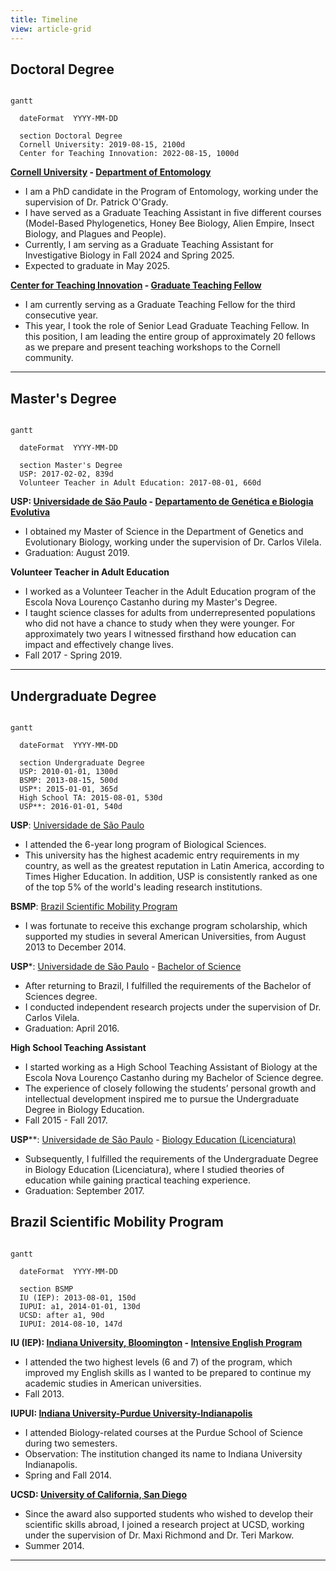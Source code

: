 ```yaml
---
title: Timeline
view: article-grid
---
```


## Doctoral Degree

```mermaid

gantt

  dateFormat  YYYY-MM-DD

  section Doctoral Degree
  Cornell University: 2019-08-15, 2100d
  Center for Teaching Innovation: 2022-08-15, 1000d

```

**[Cornell University](https://www.cornell.edu/) - [Department of Entomology](https://cals.cornell.edu/entomology)**
 - I am a PhD candidate in the Program of Entomology, working under the supervision of Dr. Patrick O'Grady.
 - I have served as a Graduate Teaching Assistant in five different courses (Model-Based Phylogenetics, Honey Bee Biology, Alien Empire, Insect Biology, and Plagues and People). 
 - Currently, I am serving as a Graduate Teaching Assistant for Investigative Biology in Fall 2024 and Spring 2025. 
 - Expected to graduate in May 2025.
 
**[Center for Teaching Innovation](https://teaching.cornell.edu/) - [Graduate Teaching Fellow](https://teaching.cornell.edu/cti-graduate-teaching-fellowship)**
 - I am currently serving as a Graduate Teaching Fellow for the third consecutive year. 
 - This year, I took the role of Senior Lead Graduate Teaching Fellow. In this position, I am leading the entire group of approximately 20 fellows as we prepare and present teaching workshops to the Cornell community. 

---

## Master's Degree

```mermaid

gantt

  dateFormat  YYYY-MM-DD

  section Master's Degree
  USP: 2017-02-02, 839d
  Volunteer Teacher in Adult Education: 2017-08-01, 660d

```

**USP: [Universidade de São Paulo](https://www5.usp.br/) - [Departamento de Genética e Biologia Evolutiva](https://posgenetica.ib.usp.br/#)**
 - I obtained my Master of Science in the Department of Genetics and Evolutionary Biology, working under the supervision of Dr. Carlos Vilela.
 - Graduation: August 2019.

**Volunteer Teacher in Adult Education**
 - I worked as a Volunteer Teacher in the Adult Education program of the Escola Nova Lourenço Castanho during my Master's Degree. 
 - I taught science classes for adults from underrepresented populations who did not have a chance to study when they were younger. For approximately two years I witnessed firsthand how education can impact and effectively change lives.
 - Fall 2017 - Spring 2019.
 
---

## Undergraduate Degree

```mermaid

gantt

  dateFormat  YYYY-MM-DD
  
  section Undergraduate Degree
  USP: 2010-01-01, 1300d
  BSMP: 2013-08-15, 500d
  USP*: 2015-01-01, 365d
  High School TA: 2015-08-01, 530d
  USP**: 2016-01-01, 540d

```

**USP**: [Universidade de São Paulo](https://www5.usp.br/)
 - I attended the 6-year long program of Biological Sciences. 
 - This university has the highest academic entry requirements in my country, as well as the greatest reputation in Latin America, according to Times Higher Education. In addition, USP is consistently ranked as one of the top 5% of the world's leading research institutions.
 
**BSMP**: [Brazil Scientific Mobility Program](https://www.iie.org/programs/brazil-scientific-mobility/)
 - I was fortunate to receive this exchange program scholarship, which supported my studies in several American Universities, from August 2013 to December 2014.
 
**USP***: [Universidade de São Paulo](https://www5.usp.br/) - [Bachelor of Science](https://uspdigital.usp.br/jupiterweb/listarGradeCurricular?codcg=41&codcur=41012&codhab=204&tipo=N)
 - After returning to Brazil, I fulfilled the requirements of the Bachelor of Sciences degree.
 - I conducted independent research projects under the supervision of Dr. Carlos Vilela.
 - Graduation: April 2016.

**High School Teaching Assistant**
 - I started working as a High School Teaching Assistant of Biology at the Escola Nova Lourenço Castanho during my Bachelor of Science degree. 
 - The experience of closely following the students’ personal growth and intellectual development inspired me to pursue the Undergraduate Degree in Biology Education.
 - Fall 2015 - Fall 2017.

**USP****: [Universidade de São Paulo](https://www5.usp.br/) - [Biology Education (Licenciatura)](https://uspdigital.usp.br/jupiterweb/listarGradeCurricular?codcg=41&codcur=41012&codhab=304&tipo=N)
 - Subsequently, I fulfilled the requirements of the Undergraduate Degree in Biology Education (Licenciatura), where I studied theories of education while gaining practical teaching experience.
 - Graduation: September 2017.
 

## Brazil Scientific Mobility Program

```mermaid

gantt

  dateFormat  YYYY-MM-DD
  
  section BSMP
  IU (IEP): 2013-08-01, 150d
  IUPUI: a1, 2014-01-01, 130d 
  UCSD: after a1, 90d
  IUPUI: 2014-08-10, 147d
```

**IU (IEP): [Indiana University, Bloomington](https://bloomington.iu.edu/index.html) - [Intensive English Program](https://dsls.indiana.edu/for-international-students/iep/index.html)**
 - I attended the two highest levels (6 and 7) of the program, which improved my English skills as I wanted to be prepared to continue my academic studies in American universities.
 - Fall 2013.
 
**IUPUI: [Indiana University-Purdue University-Indianapolis](https://indianapolis.iu.edu/)**
 - I attended Biology-related courses at the Purdue School of Science during two semesters.
 - Observation: The institution changed its name to Indiana University Indianapolis.
 - Spring and Fall 2014.

**UCSD: [University of California, San Diego](https://ucsd.edu/)**
 - Since the award also supported students who wished to develop their scientific skills abroad, I joined a research project at UCSD, working under the supervision of Dr. Maxi Richmond and Dr. Teri Markow.
 - Summer 2014.

---


